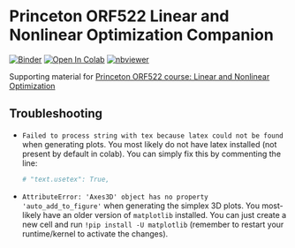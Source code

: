 # Princeton ORF522 Linear and Nonlinear Optimization Companion

[![Binder](http://mybinder.org/badge_logo.svg)](http://mybinder.org/v2/gh/orf522/companion/main?urlpath=lab)
[![Open In Colab](https://colab.research.google.com/assets/colab-badge.svg)](https://colab.research.google.com/github/orf522/companion/blob/main)
[![nbviewer](https://raw.githubusercontent.com/jupyter/design/master/logos/Badges/nbviewer_badge.svg)](https://nbviewer.jupyter.org/github/ORF522/companion/tree/main/)

Supporting material for [Princeton ORF522 course: Linear and Nonlinear Optimization](https://stellato.io/teaching/orf522)


## Troubleshooting

- `Failed to process string with tex because latex could not be found` when generating plots.
  You most likely do not have latex installed (not present by default in colab). You can simply fix this by commenting the line:

  ```python
  # "text.usetex": True,
  ```

- `AttributeError: 'Axes3D' object has no property 'auto_add_to_figure'` when generating the simplex 3D plots.
  You most-likely have an older version of `matplotlib` installed. You can just create a new cell and run `!pip install -U matplotlib` (remember to restart your runtime/kernel to activate the changes).
